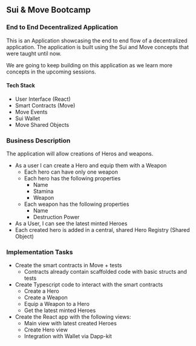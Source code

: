## Sui & Move Bootcamp

### End to End Decentralized Application

This is an Application showcasing the end to end flow of a decentralized application. The application is built using the Sui and Move concepts that were taught until now. 

We are going to keep building on this application as we learn more concepts in the upcoming sessions.

#### Tech Stack

- User Interface (React)
- Smart Contracts (Move)
- Move Events
- Sui Wallet
- Move Shared Objects

### Business Description

The application will allow creations of Heros and weapons. 

- As a user I can create a Hero and equip them with a Weapon
    - Each hero can have only one weapon
    - Each hero has the following properties
      - Name
      - Stamina
      - Weapon
    - Each weapon has the following properties
      - Name
      - Destruction Power
- As a User, I can see the latest minted Heroes
- Each created hero is added in a central, shared Hero Registry (Shared Object)


### Implementation Tasks

- Create the smart contracts in Move + tests
  - Contracts already contain scaffolded code with basic structs and tests
- Create Typescript code to interact with the smart contracts
  - Create a Hero
  - Create a Weapon
  - Equip a Weapon to a Hero
  - Get the latest minted Heroes
- Create the React app with the following views:
  - Main view with latest created Heroes
  - Create Hero view
  - Integration with Wallet via Dapp-kit


